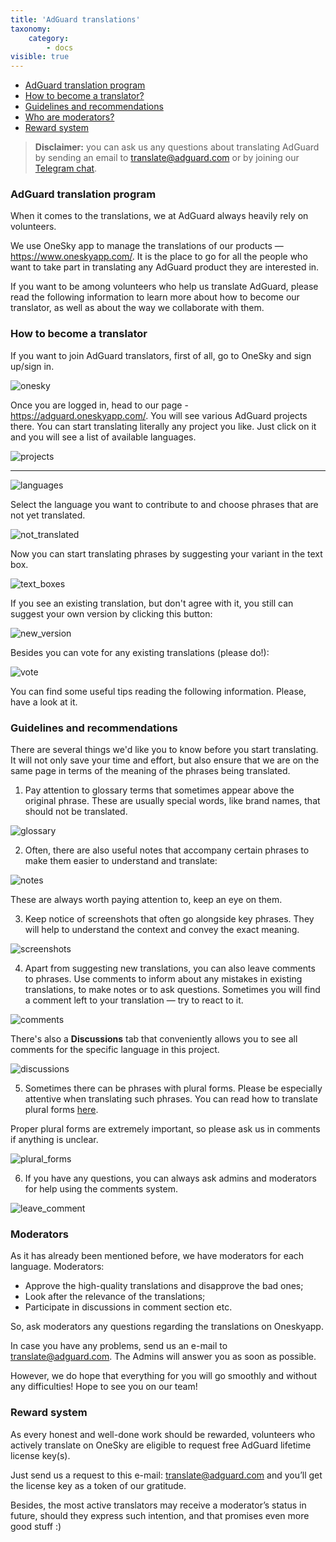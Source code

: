 ```yaml
---
title: 'AdGuard translations'
taxonomy:
    category:
        - docs
visible: true
---
```


* [AdGuard translation program](#program)
* [How to become a translator?](#become-translator)
* [Guidelines and recommendations](#guidelines)
* [Who are moderators?](#moderators)
* [Reward system](#rewards)

>**Disclaimer:** you can ask us any questions about translating AdGuard by sending an email to [translate@adguard.com](mailto:translate@adguard.com) or by joining our [Telegram chat](https://t.me/joinchat/CBcY6Au3K0AX-FRXAqBxnA).

<a name="program"></a>
### AdGuard translation program

When it comes to the translations, we at AdGuard always heavily rely on volunteers.

We use OneSky app to manage the translations of our products — https://www.oneskyapp.com/.  It is the place to go for all the people who want to take part in translating any AdGuard product they are interested in. 

If you want to be among volunteers who help us translate AdGuard, please read the following information to learn more about how to become our translator, as well as about the way we collaborate with them.
 
 <a name="become-translator"></a>
### How to become a translator

If you want to join AdGuard translators, first of all, go to OneSky and sign up/sign in.

![onesky](sign_in_onesky.png)

Once you are logged in, head to our page - https://adguard.oneskyapp.com/. You will see various AdGuard projects there. You can start translating literally any project you like. Just click on it and you will see a list of available languages. 

![projects](adguard_projects.png)

----

![languages](languages.png)

Select the language you want to contribute to and choose phrases that are not yet translated.

![not_translated](not_translated_strings.png)

Now you can start translating phrases by suggesting your variant in the text box. 

![text_boxes](text_boxes.png)

If you see an existing translation, but don't agree with it, you still can suggest your own version by clicking this button:

![new_version](add_new_version.png)

Besides you can vote for any existing translations (please do!):

![vote](vote_for_translation.png)

You can find some useful tips reading the following information. Please, have a look at it.

<a name="guidelines"></a>
### Guidelines and recommendations

There are several things we'd like you to know before you start translating. It will not only save your time and effort, but also ensure that we are on the same page in terms of the meaning of the phrases being translated.

1. Pay attention to glossary terms that sometimes appear above the original phrase. These are usually special words, like brand names, that should not be translated.

![glossary](glossary_term.png)

2. Often, there are also useful notes that accompany certain phrases to make them easier to understand and translate:

![notes](notes.png)

These are always worth paying attention to, keep an eye on them.

3. Keep notice of screenshots that often go alongside key phrases. They will help to understand the context and convey the exact meaning.

![screenshots](screenshots.png)

4. Apart from suggesting new translations, you can also leave comments to phrases. Use comments to inform about any mistakes in existing translations, to make notes or to ask questions. Sometimes you will find a comment left to your translation — try to react to it.

![comments](comments.png)

There's also a **Discussions** tab that conveniently allows you to see all comments for the specific language in this project.

![discussions](discussions.png)

5. Sometimes there can be phrases with plural forms. Please be especially attentive when translating such phrases. You can read how to translate plural forms [here](https://symfony.com/doc/current/components/translation/usage.html#pluralization).

Proper plural forms are extremely important, so please ask us in comments if anything is unclear.

![plural_forms](plural_forms.png)<br>

6. If you have any questions, you can always ask admins and moderators for help using the comments system. 

![leave_comment](leave_comment.png)<br>

<a name="moderators"></a>
### Moderators 

As it has already been mentioned before, we have moderators for each language. Moderators:

- Approve the high-quality translations and disapprove the bad ones;
- Look after the relevance of the translations; 
- Participate in discussions in comment section etc.

So, ask moderators any questions regarding the translations on Oneskyapp.

In case you have any problems, send us an e-mail to [translate@adguard.com](mailto:translate@adguard.com). The Admins will answer you as soon as possible.

However, we do hope that everything for you will go smoothly and without any difficulties! Hope to see you on our team! 

<a name="rewards"></a>
### Reward system

As every honest and well-done work should be rewarded, volunteers who actively translate on OneSky are eligible to request free AdGuard lifetime license key(s).

Just send us a request to this e-mail: [translate@adguard.com](mailto:translate@adguard.com) and you’ll get the license key as a token of our gratitude.

Besides, the most active translators may receive a moderator’s status in future, should they express such intention, and that promises even more good stuff :)
